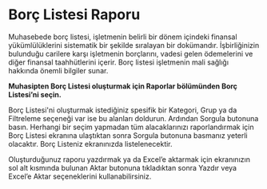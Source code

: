# Borç Listesi Raporu

Muhasebede borç listesi, işletmenin belirli bir dönem içindeki finansal yükümlülüklerini sistematik bir şekilde sıralayan bir dokümandır. İşbirliğinizin bulunduğu carilere karşı işletmenin borçlarını, vadesi gelen ödemelerini ve diğer finansal taahhütlerini içerir. Borç listesi işletmenin mali sağlığı hakkında önemli bilgiler sunar.

**Muhasipten Borç Listesi oluşturmak için Raporlar bölümünden Borç Listesi’ni seçin.**

Borç Listesi'ni oluşturmak istediğiniz spesifik bir Kategori, Grup ya da Filtreleme seçeneği var ise bu alanları doldurun. Ardından Sorgula butonuna basın. Herhangi bir seçim yapmadan tüm alacaklarınızı raporlandırmak için Borç Listesi ekranına ulaştıktan sonra Sorgula butonuna basmanız yeterli olacaktır. Borç Listeniz ekranınızda listelenecektir.&#x20;

Oluşturduğunuz raporu yazdırmak ya da Excel’e aktarmak için ekranınızın sol alt kısmında bulunan Aktar butonuna tıkladıktan sonra Yazdır veya Excel’e Aktar seçeneklerini kullanabilirsiniz.&#x20;

&#x20;
